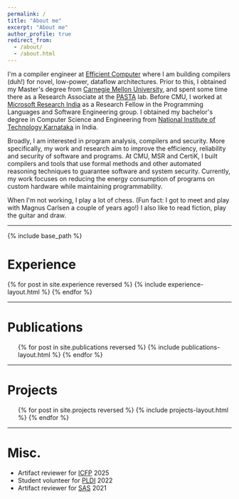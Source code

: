 ```yaml
---
permalink: /
title: "About me"
excerpt: "About me"
author_profile: true
redirect_from: 
  - /about/
  - /about.html
---
```


I'm a compiler engineer at <a href="https://efficient.computer/">Efficient Computer</a> where I am building compilers (duh!) for novel, low-power, dataflow architectures. Prior to this, I obtained my Master's degree from <a href="https://www.cmu.edu/">Carnegie Mellon University</a>, and spent some time there as a Research Associate at the <a href="https://pastalab.org">PASTA</a> lab. Before CMU, I worked at <a href="https://www.microsoft.com/en-us/research/lab/microsoft-research-india/">Microsoft Research India</a> as a Research Fellow in the Programming Languages and Software Engineering group. I obtained my bachelor's degree in Computer Science and Engineering from <a href="https://www.nitk.ac.in/">National Institute of Technology Karnataka</a> in India.

Broadly, I am interested in program analysis, compilers and security. More specifically, my work and research aim to improve the efficiency, reliability and security of software and programs. At CMU, MSR and CertiK, I built compilers and tools that use formal methods and other automated reasoning techniques to guarantee software and system security. Currently, my work focuses on reducing the energy consumption of programs on custom hardware while maintaining programmability.

When I'm not working, I play a lot of chess. (Fun fact: I got to meet and play with Magnus Carlsen a couple of years ago!) I also like to read fiction, play the guitar and draw.

<hr />

{% include base_path %}

Experience
======
{% for post in site.experience reversed %}
  {% include experience-layout.html %}
{% endfor %}

<hr />

Publications
=======
<ul>
  {% for post in site.publications reversed %}
    {% include publications-layout.html %}
  {% endfor %}
</ul>

<hr />

Projects
======
<ul>
  {% for post in site.projects reversed %}
    {% include projects-layout.html %}
  {% endfor %}
</ul>

<hr />

Misc.
=====
<ul>
  <li> Artifact reviewer for <a href="https://icfp25.sigplan.org/profile/samviddharanikota1">ICFP</a> 2025 </li>
  <li> Student volunteer for <a href="https://pldi22.sigplan.org/">PLDI</a> 2022 </li>
  <li> Artifact reviewer for <a href="https://conf.researchr.org/profile/sas-2021/samviddharanikota">SAS</a> 2021 </li>
</ul>